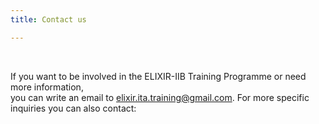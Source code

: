 ```yaml
---
title: Contact us

---
```


<br>

If you want to be involved in the ELIXIR-IIB Training Programme or need more information,<br>
you can write an email to [elixir.ita.training@gmail.com](mailto:elixir.ita.training@gmail.com). For more specific inquiries you can also contact:
<br>

